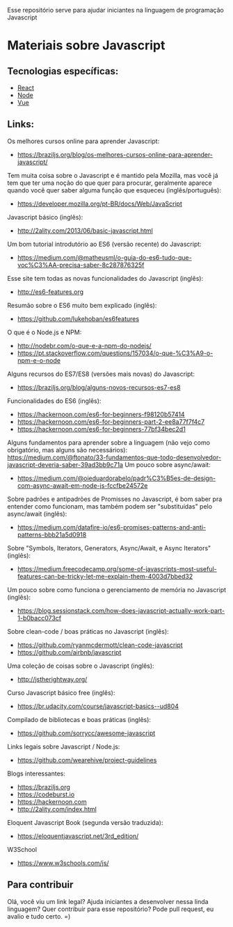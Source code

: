 Esse repositório serve para ajudar iniciantes na linguagem de programação Javascript

# Materiais sobre Javascript 

## Tecnologias específicas:
* [React](./react.md)
* [Node](./node.md)
* [Vue](./vue.md)

## Links:

Os melhores cursos online para aprender Javascript:
* https://braziljs.org/blog/os-melhores-cursos-online-para-aprender-javascript/

Tem muita coisa sobre o Javascript e é mantido pela Mozilla, mas você já tem que ter uma noção do que quer para procurar, geralmente aparece quando você quer saber alguma função que esqueceu (inglês/português):
* https://developer.mozilla.org/pt-BR/docs/Web/JavaScript

Javascript básico (inglês):
* http://2ality.com/2013/06/basic-javascript.html

Um bom tutorial introdutório ao ES6 (versão recente) do Javascript:
* https://medium.com/@matheusml/o-guia-do-es6-tudo-que-voc%C3%AA-precisa-saber-8c287876325f

Esse site tem todas as novas funcionalidades do Javascript (inglês):
* http://es6-features.org

Resumão sobre o ES6 muito bem explicado (inglês):
* https://github.com/lukehoban/es6features

O que é o Node.js e NPM:
* http://nodebr.com/o-que-e-a-npm-do-nodejs/
* https://pt.stackoverflow.com/questions/157034/o-que-%C3%A9-o-npm-e-o-node

Alguns recursos do ES7/ES8 (versões mais novas) do Javascript:
* https://braziljs.org/blog/alguns-novos-recursos-es7-es8

Funcionalidades do ES6 (inglês):
* https://hackernoon.com/es6-for-beginners-f98120b57414
* https://hackernoon.com/es6-for-beginners-part-2-ee8a77f7f4c7
* https://hackernoon.com/es6-for-beginners-77bf34bec2d1

Alguns fundamentos para aprender sobre a linguagem (não vejo como obrigatório, mas alguns são necessários):
https://medium.com/@ftonato/33-fundamentos-que-todo-desenvolvedor-javascript-deveria-saber-39ad3bb9c71a
Um pouco sobre async/await:
* https://medium.com/@oieduardorabelo/padr%C3%B5es-de-design-com-async-await-em-node-js-fccfbe24572e

Sobre padrões e antipadrões de Promisses no Javascript, é bom saber pra entender como funcionam, mas também podem ser "substituídas" pelo async/await (inglês):
* https://medium.com/datafire-io/es6-promises-patterns-and-anti-patterns-bbb21a5d0918

Sobre "Symbols, Iterators, Generators, Async/Await, e Async Iterators" (inglês):
* https://medium.freecodecamp.org/some-of-javascripts-most-useful-features-can-be-tricky-let-me-explain-them-4003d7bbed32

Um pouco sobre como funciona o gerenciamento de memória no Javascript (inglês):
* https://blog.sessionstack.com/how-does-javascript-actually-work-part-1-b0bacc073cf

Sobre clean-code / boas práticas no Javascript (inglês):
* https://github.com/ryanmcdermott/clean-code-javascript
* https://github.com/airbnb/javascript

Uma coleção de coisas sobre o Javascript (inglês):
* http://jstherightway.org/

Curso Javascript básico free (inglês):
* https://br.udacity.com/course/javascript-basics--ud804

Compilado de bibliotecas e boas práticas (inglês):
* https://github.com/sorrycc/awesome-javascript

Links legais sobre Javascript / Node.js:
* https://github.com/wearehive/project-guidelines

Blogs interessantes:
* https://braziljs.org
* https://codeburst.io
* https://hackernoon.com
* http://2ality.com/index.html


Eloquent Javascript Book (segunda versão traduzida):
* https://eloquentjavascript.net/3rd_edition/

W3School
 * https://www.w3schools.com/js/
 
## Para contribuir 

Olá, você viu um link legal? Ajuda iniciantes a desenvolver nessa linda linguagem? Quer contribuir para esse repositório? Pode pull request, eu avalio e tudo certo. =) 

